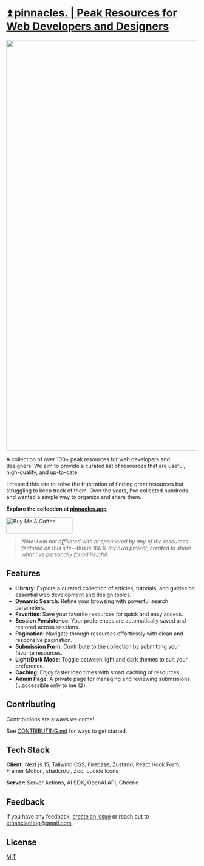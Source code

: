 # [⏫ pinnacles. | Peak Resources for Web Developers and Designers](https://pinnacles.app)

<p align="center">
<img width="1080" src="https://github.com/user-attachments/assets/0bdc7bdc-cf9a-4dba-ba66-d69ee76c2e9d" />
</p>

A collection of over 100+ peak resources for web developers and designers. We aim to provide a curated list of resources that are useful, high-quality, and up-to-date. 

I created this site to solve the frustration of finding great resources but struggling to keep track of them. Over the years, I’ve collected hundreds and wanted a simple way to organize and share them.

**Explore the collection at [pinnacles.app](https://pinnacles.app)**

  <a href="https://www.buymeacoffee.com/ethanlanting" target="_blank"><img src="https://www.buymeacoffee.com/assets/img/custom_images/orange_img.png" alt="Buy Me A Coffee" style="height: 41px !important;width: 174px !important;box-shadow: 0px 3px 2px 0px rgba(190, 190, 190, 0.5) !important;-webkit-box-shadow: 0px 3px 2px 0px rgba(190, 190, 190, 0.5) !important;" ></a>


> _Note: I am not affiliated with or sponsored by any of the resources featured on this site—this is 100% my own project, created to share what I’ve personally found helpful._

## Features  
- **Library**: Explore a curated collection of articles, tutorials, and guides on essential web development and design topics.  
- **Dynamic Search**: Refine your browsing with powerful search parameters.  
- **Favorites**: Save your favorite resources for quick and easy access.  
- **Session Persistence**: Your preferences are automatically saved and restored across sessions.  
- **Pagination**: Navigate through resources effortlessly with clean and responsive pagination.  
- **Submission Form**: Contribute to the collection by submitting your favorite resources.  
- **Light/Dark Mode**: Toggle between light and dark themes to suit your preference.  
- **Caching**: Enjoy faster load times with smart caching of resources.  
- **Admin Page**: A private page for managing and reviewing submissions (...accessible only to me 😋).  

## Contributing

Contributions are always welcome!

See [CONTRIBUTING.md](CONTRIBUTING.md) for ways to get started.


## Tech Stack

**Client:** Next.js 15, Tailwind CSS, Firebase, Zustand, React Hook Form, Framer Motion, shadcn/ui, Zod, Lucide Icons

**Server:** Server Actions, AI SDK, OpenAI API, Cheerio


## Feedback

If you have any feedback, [create an issue](https://github.com/EthanL06/pinnacles/issues) or reach out to ethanclanting@gmail.com.


## License

[MIT](LICENSE)


